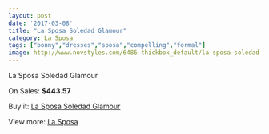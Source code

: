 ```yaml
---
layout: post
date: '2017-03-08'
title: "La Sposa Soledad Glamour"
category: La Sposa
tags: ["bonny","dresses","sposa","compelling","formal"]
image: http://www.novstyles.com/6486-thickbox_default/la-sposa-soledad-glamour.jpg
---
```

La Sposa Soledad Glamour

On Sales: **$443.57**
<a href="https://www.novstyles.com/en/la-sposa/4264-la-sposa-soledad-glamour.html"><amp-img layout="responsive" width="600" height="600" src="//www.novstyles.com/6486-thickbox_default/la-sposa-soledad-glamour.jpg" alt="La Sposa Soledad Glamour 0" /></a>

Buy it: [La Sposa Soledad Glamour](https://www.novstyles.com/en/la-sposa/4264-la-sposa-soledad-glamour.html "La Sposa Soledad Glamour")

View more: [La Sposa](https://www.novstyles.com/en/23-la-sposa "La Sposa")